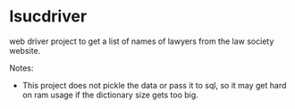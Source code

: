 # lsucdriver
web driver project to get a list of names of lawyers from the law society website. 

Notes: 

* This project does not pickle the data or pass it to sql, so it may get hard on ram usage if the dictionary size gets too big.  
